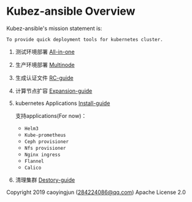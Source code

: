 # Kubez-ansible Overview

Kubez-ansible's mission statement is:

    To provide quick deployment tools for kubernetes cluster.

1. 测试环境部署 [All-in-one](doc/source/install/all-in-one.md)

2. 生产环境部署 [Multinode](doc/source/install/multinode.md)

3. 生成认证文件 [RC-guide](doc/source/install/admin-k8src.md)

4. 计算节点扩容 [Expansion-guide](doc/source/install/expansion.md)

5. kubernetes Applications [Install-guide](doc/source/apply/install-guide.md)

    支持applications(For now)：
    - `Helm3`
    - `Kube-prometheus`
    - `Ceph provisioner`
    - `Nfs provisioner`
    - `Nginx ingress`
    - `Flannel`
    - `Calico`

6. 清理集群 [Destory-guide](doc/source/install/destroy.md)

Copyright 2019 caoyingjun (284224086@qq.com) Apache License 2.0

